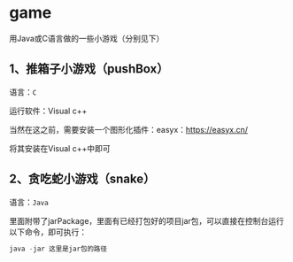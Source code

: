 # game
用Java或C语言做的一些小游戏（分别见下）



## 1、推箱子小游戏（pushBox）

语言：`C`

运行软件：Visual c++

当然在这之前，需要安装一个图形化插件：easyx：https://easyx.cn/

将其安装在Visual c++中即可



## 2、贪吃蛇小游戏（snake）

语言：`Java`

里面附带了jarPackage，里面有已经打包好的项目jar包，可以直接在控制台运行以下命令，即可执行：

```java
java -jar 这里是jar包的路径
```

